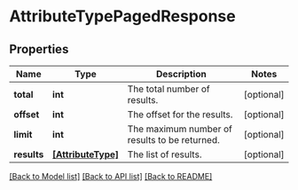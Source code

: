 # AttributeTypePagedResponse

## Properties
Name | Type | Description | Notes
------------ | ------------- | ------------- | -------------
**total** | **int** | The total number of results. | [optional] 
**offset** | **int** | The offset for the results. | [optional] 
**limit** | **int** | The maximum number of results to be returned. | [optional] 
**results** | [**[AttributeType]**](AttributeType.md) | The list of results. | [optional] 

[[Back to Model list]](../README.md#documentation-for-models) [[Back to API list]](../README.md#documentation-for-api-endpoints) [[Back to README]](../README.md)


